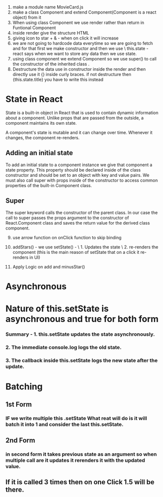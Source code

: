 1. make a module name MovieCard.js
2. make a class Component and extend Component(Component is a react object) from it 
3. When using class Component we use render rather than return in Funtional Component
4. inside render give the structure HTML
5. giving icon to star + & - when on click it will increase
6. we are not going to hardcode data everytime so we are going to fetch and for that first we make constructor and then we use  \\ this.state - react says when we want to store any data then we use state.
7. using class component we extend Component so we use super() to call the constructor of the inherited class .
8. Destructure the data use in constructor inside the render and then directly use it {} inside curly braces. if not destructure then {this.state.title} you have to write this instead

# State in React
State is a built-in object in React that is used to contain dynamic information about a
component. Unlike props that are passed from the outside, a component maintains
its own state.

A component's state is mutable and it can change over time. Whenever it changes,
the component re-renders.

## Adding an initial state
To add an initial state to a component instance we give that component a state
property. This property should be declared inside of the class constructor and should
be set to an object with key and value pairs. We must also call super with props
inside of the constructor to access common properties of the built-in Component
class.
## Super
The super keyword calls the constructor of the parent class. In our case the call to
super passes the props argument to the constructor of React.Component class and
saves the return value for the derived class component.

9. use arrow function on onClick function to skip binding
10. addStars() - we use setState() - \\ 1. Updates the state
                                     \\ 2. re-renders the component   (this is the main reason of setState that on a click it re-renders in UI)

11. Apply Logic on add and minusStar() 

# Asynchronous

# Nature of this.setState is asynchronous and true for both form
 ###      Summary -  1. this.setState updates the state asynchronously.
 ###                 2. The immediate console.log logs the old state.
 ###                 3. The callback inside this.setState logs the new state after the update.

# Batching
## 1st Form

### IF we write multiple this .setState What reat will do is it will batch it into 1 and consider the last this.setState.

## 2nd Form

### in second form it takes previous state as an argument so when multiple call are it updates it rerenders it with the updated value.
## If it is called 3 times then on one Click 1.5 will be there.